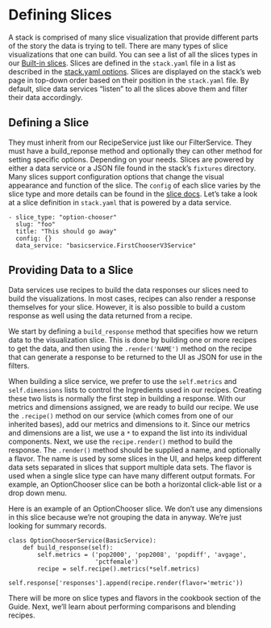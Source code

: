 # Defining Slices

A stack is comprised of many slice visualization that provide different parts of the story the data is trying to tell. There are many types of slice visualizations that one can build. You can see a list of all the slices types in our [Built-in slices](https://docs.juiceboxdata.com/projects/juicebox/topics/juicebox_reference/slices/slice_reference.html#built-in-slices). Slices are defined in the `stack.yaml` file in a list as described in the [stack.yaml options](https://docs.juiceboxdata.com/projects/juicebox/topics/juicebox_reference/stacks/index.html#stack-yaml-options). Slices are displayed on the stack’s web page in top-down order based on their position in the `stack.yaml` file. By default, slice data services “listen” to all the slices above them and filter their data accordingly.

## Defining a Slice

They must inherit from our RecipeService just like our FilterService. They must have a build\_reponse method and optionally they can other method for setting specific options. Depending on your needs. Slices are powered by either a data service or a JSON file found in the stack’s `fixtures` directory. Many slices support configuration options that change the visual appearance and function of the slice. The `config` of each slice varies by the slice type and more details can be found in the [slice docs](http://dev.fruitiondata.com/static/docs/slices.html). Let’s take a look at a slice definition in `stack.yaml` that is powered by a data service.

```text
- slice_type: "option-chooser"
  slug: "foo"
  title: "This should go away"
  config: {}
  data_service: "basicservice.FirstChooserV3Service"
```

## Providing Data to a Slice

Data services use recipes to build the data responses our slices need to build the visualizations. In most cases, recipes can also render a response themselves for your slice. However, it is also possible to build a custom response as well using the data returned from a recipe.

We start by defining a `build_response` method that specifies how we return data to the visualization slice. This is done by building one or more recipes to get the data, and then using the `.render('NAME')` method on the recipe that can generate a response to be returned to the UI as JSON for use in the filters.

When building a slice service, we prefer to use the `self.metrics` and `self.dimensions` lists to control the Ingredients used in our recipes. Creating these two lists is normally the first step in building a response. With our metrics and dimensions assigned, we are ready to build our recipe. We use the `.recipe()` method on our service \(which comes from one of our inherited bases\), add our metrics and dimensions to it. Since our metrics and dimensions are a list, we use a `*` to expand the list into its individual components. Next, we use the `recipe.render()` method to build the response. The `.render()` method should be supplied a name, and optionally a flavor. The name is used by some slices in the UI, and helps keep different data sets separated in slices that support multiple data sets. The flavor is used when a single slice type can have many different output formats. For example, an OptionChooser slice can be both a horizontal click-able list or a drop down menu.

Here is an example of an OptionChooser slice. We don’t use any dimensions in this slice because we’re not grouping the data in anyway. We’re just looking for summary records.

```text
class OptionChooserService(BasicService):
    def build_response(self):
        self.metrics = ('pop2000', 'pop2008', 'popdiff', 'avgage',
                        'pctfemale')
        recipe = self.recipe().metrics(*self.metrics)
        self.response['responses'].append(recipe.render(flavor='metric'))
```

There will be more on slice types and flavors in the cookbook section of the Guide. Next, we’ll learn about performing comparisons and blending recipes.

